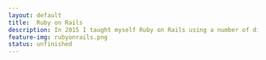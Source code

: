```yaml
---
layout: default
title:  Ruby on Rails
description: In 2015 I taught myself Ruby on Rails using a number of different online resources, and I've now developed a few small projects with it.
feature-img: rubyonrails.png
status: unfinished
---
```


